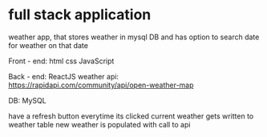 # full stack application


weather app, that stores weather in mysql DB and has option to search date for weather on that date

Front - end:
html
css
JavaScript


Back - end:
ReactJS
weather api:
  https://rapidapi.com/community/api/open-weather-map

DB:
MySQL


have a refresh button
everytime its clicked current weather gets written to weather table
new weather is populated with call to api
